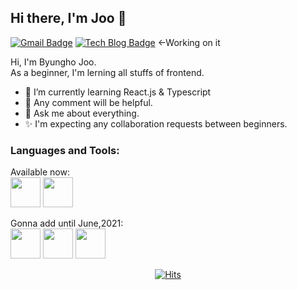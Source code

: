 ## Hi there, I'm Joo 👋
[![Gmail Badge](https://img.shields.io/badge/Gmail-d14836?style=flat-square&logo=Gmail&logoColor=white&link=mailto:kjcoco13@gmail.com)](mailto:kjcoco13@gmail.com)  [![Tech Blog Badge](http://img.shields.io/badge/-Tech%20blog-black?style=flat-square&logo=github&link=https://ho-s.github.io/)](http://ho-s.surge.sh/)  <-Working on it

Hi, I'm Byungho Joo.  
As a beginner, I'm lerning all stuffs of frontend.

- 🌱 I’m currently learning React.js &  Typescript
- 🤔 Any comment will be helpful.
- 💬 Ask me about everything.
- ✨ I'm expecting any collaboration requests between beginners.


### Languages and Tools:
Available now:  
<img src='https://user-images.githubusercontent.com/71132893/103150298-16f97800-47b6-11eb-9e1e-5f8b89080b2e.png' width='48px' height='48px'> 
<img src='https://user-images.githubusercontent.com/71132893/103150301-18c33b80-47b6-11eb-8cd1-f91e5476f5b4.png' width='48px' height='48px'>
  
Gonna add until June,2021:  
<img src='https://user-images.githubusercontent.com/71132893/103150299-17920e80-47b6-11eb-9b8d-689fcb698bd2.png' width='48px' height='48px'> 
<img src='https://user-images.githubusercontent.com/71132893/103150303-1b259580-47b6-11eb-9c28-833bc0156c72.png' width='48px' height='48px'> 
<img src='https://user-images.githubusercontent.com/71132893/103150304-1c56c280-47b6-11eb-86c4-ebc7fd658c66.png' width='48px' height='48px'>



  <div align=center>
	
[![Hits](https://hits.seeyoufarm.com/api/count/incr/badge.svg?url=https%3A%2F%2Fgithub.com%2FHo-s%2Fhit-counter&count_bg=%2379C83D&title_bg=%23555555&icon=&icon_color=%23E7E7E7&title=hits&edge_flat=false)](https://hits.seeyoufarm.com)

  </div>
